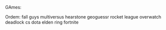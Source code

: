 
GAmes:

Ordem:
fall guys
multiversus
hearstone
geoguessr
rocket league
overwatch
deadlock
cs
dota
elden ring
fortnite
